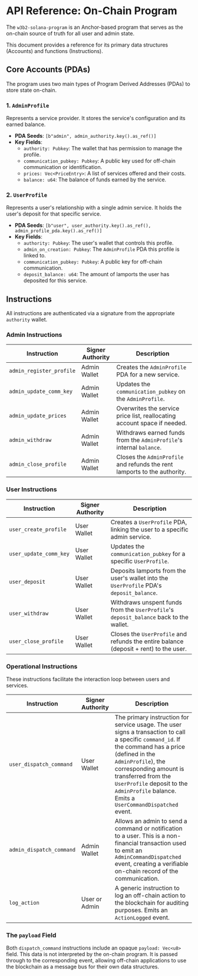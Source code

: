 # API Reference: On-Chain Program

The `w3b2-solana-program` is an Anchor-based program that serves as the on-chain source of truth for all user and admin state.

This document provides a reference for its primary data structures (Accounts) and functions (Instructions).

## Core Accounts (PDAs)

The program uses two main types of Program Derived Addresses (PDAs) to store state on-chain.

### 1. `AdminProfile`

Represents a service provider. It stores the service's configuration and its earned balance.

-   **PDA Seeds**: `[b"admin", admin_authority.key().as_ref()]`
-   **Key Fields**:
    -   `authority: Pubkey`: The wallet that has permission to manage the profile.
    -   `communication_pubkey: Pubkey`: A public key used for off-chain communication or identification.
    -   `prices: Vec<PriceEntry>`: A list of services offered and their costs.
    -   `balance: u64`: The balance of funds earned by the service.

### 2. `UserProfile`

Represents a user's relationship with a single admin service. It holds the user's deposit for that specific service.

-   **PDA Seeds**: `[b"user", user_authority.key().as_ref(), admin_profile_pda.key().as_ref()]`
-   **Key Fields**:
    -   `authority: Pubkey`: The user's wallet that controls this profile.
    -   `admin_on_creation: Pubkey`: The `AdminProfile` PDA this profile is linked to.
    -   `communication_pubkey: Pubkey`: A public key for off-chain communication.
    -   `deposit_balance: u64`: The amount of lamports the user has deposited for this service.

## Instructions

All instructions are authenticated via a signature from the appropriate `authority` wallet.

### Admin Instructions

| Instruction              | Signer Authority | Description                                                               |
| ------------------------ | ---------------- | ------------------------------------------------------------------------- |
| `admin_register_profile` | Admin Wallet     | Creates the `AdminProfile` PDA for a new service.                         |
| `admin_update_comm_key`  | Admin Wallet     | Updates the `communication_pubkey` on the `AdminProfile`.                 |
| `admin_update_prices`    | Admin Wallet     | Overwrites the service price list, reallocating account space if needed.  |
| `admin_withdraw`         | Admin Wallet     | Withdraws earned funds from the `AdminProfile`'s internal `balance`.      |
| `admin_close_profile`    | Admin Wallet     | Closes the `AdminProfile` and refunds the rent lamports to the authority. |

### User Instructions

| Instruction            | Signer Authority | Description                                                                               |
| ---------------------- | ---------------- | ----------------------------------------------------------------------------------------- |
| `user_create_profile`  | User Wallet      | Creates a `UserProfile` PDA, linking the user to a specific admin service.                |
| `user_update_comm_key` | User Wallet      | Updates the `communication_pubkey` for a specific `UserProfile`.                          |
| `user_deposit`         | User Wallet      | Deposits lamports from the user's wallet into the `UserProfile` PDA's `deposit_balance`.  |
| `user_withdraw`        | User Wallet      | Withdraws unspent funds from the `UserProfile`'s `deposit_balance` back to the wallet.    |
| `user_close_profile`   | User Wallet      | Closes the `UserProfile` and refunds the entire balance (deposit + rent) to the user.     |

### Operational Instructions

These instructions facilitate the interaction loop between users and services.

| Instruction              | Signer Authority | Description                                                                                                                                                                                                                                                                                         |
| ------------------------ | ---------------- | --------------------------------------------------------------------------------------------------------------------------------------------------------------------------------------------------------------------------------------------------------------------------------------------------- |
| `user_dispatch_command`  | User Wallet      | The primary instruction for service usage. The user signs a transaction to call a specific `command_id`. If the command has a price (defined in the `AdminProfile`), the corresponding amount is transferred from the `UserProfile` deposit to the `AdminProfile` balance. Emits a `UserCommandDispatched` event. |
| `admin_dispatch_command` | Admin Wallet     | Allows an admin to send a command or notification to a user. This is a non-financial transaction used to emit an `AdminCommandDispatched` event, creating a verifiable on-chain record of the communication.                                                                                                |
| `log_action`             | User or Admin    | A generic instruction to log an off-chain action to the blockchain for auditing purposes. Emits an `ActionLogged` event.                                                                                                                         |

### The `payload` Field

Both `dispatch_command` instructions include an opaque `payload: Vec<u8>` field. This data is not interpreted by the on-chain program. It is passed through to the corresponding event, allowing off-chain applications to use the blockchain as a message bus for their own data structures.